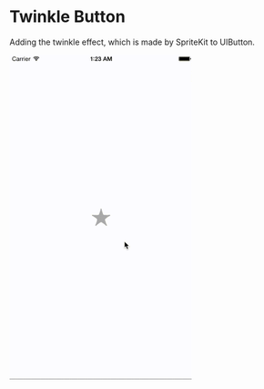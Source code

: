 Twinkle Button
===

Adding the twinkle effect, which is made by SpriteKit to UIButton.


<img src="twinkle.gif" alt="twinkle" width="320">
